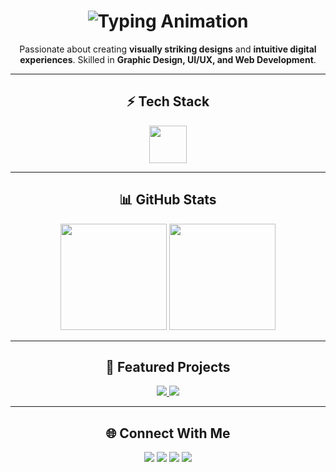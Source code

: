 <!-- Profile Header -->
<h1 align="center">
  <img src="https://readme-typing-svg.herokuapp.com?font=Orbitron&size=38&duration=3000&color=FF4CFF&center=true&vCenter=true&width=600&height=70&lines=Hi%2C+I'm+Lethabo+Semenya;Graphic+Designer+%7C+UI%2FUX+Designer;Frontend+Developer+%7C+Creative+Thinker" alt="Typing Animation" />
</h1>

<!-- About Section -->
<p align="center">
  Passionate about creating <b>visually striking designs</b> and <b>intuitive digital experiences</b>.  
  Skilled in <b>Graphic Design, UI/UX, and Web Development</b>.  
</p>

---

<!-- Animated Tech Icons -->
<h2 align="center">⚡ Tech Stack</h2>

<p align="center">
  <img src="https://skillicons.dev/icons?i=html,css,js,react,tailwind,figma,blender,photoshop,java,github" height="60" />
</p>

---

<!-- Stats Section -->
<h2 align="center">📊 GitHub Stats</h2>

<p align="center">
  <img src="https://github-readme-stats.vercel.app/api?username=Leethabo27&show_icons=true&theme=radical" height="170" />
  <img src="https://github-readme-streak-stats.herokuapp.com?user=Leethabo27&theme=radical&hide_border=false" height="170" />
</p>

---

<!-- Projects Section -->
<h2 align="center">🚀 Featured Projects</h2>

<p align="center">
  <a href="https://github.com/Leethabo27/mood-productivity-tracker">
    <img src="https://github-readme-stats.vercel.app/api/pin/?username=Leethabo27&repo=mood-productivity-tracker&theme=radical" />
  </a>
  <a href="https://github.com/Leethabo27/Lethaflix-clone">
    <img src="https://github-readme-stats.vercel.app/api/pin/?username=Leethabo27&repo=Lethaflix-clone&theme=radical" />
  </a>
</p>

---

<!-- Contact Section -->
<h2 align="center">🌐 Connect With Me</h2>

<p align="center">
  <a href="mailto:lethabosemenya13@gmail.com"><img src="https://img.shields.io/badge/Email-FF4CFF?style=for-the-badge&logo=gmail&logoColor=white" /></a>
  <a href="https://linkedin.com/in/lethabo-semenya"><img src="https://img.shields.io/badge/LinkedIn-1DA1F2?style=for-the-badge&logo=linkedin&logoColor=white" /></a>
  <a href="https://twitter.com/Leethabo27"><img src="https://img.shields.io/badge/Twitter-00acee?style=for-the-badge&logo=twitter&logoColor=white" /></a>
  <a href="https://lethabosemenya.myportfolio.com"><img src="https://img.shields.io/badge/Portfolio-FF6F61?style=for-the-badge&logo=adobe&logoColor=white" /></a>
</p>

